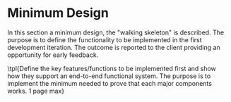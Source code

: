 # Minimum Design

In this section a minimum design, the "walking skeleton" is described. The
purpose is to define the functionality to be implemented in the first
development iteration. The outcome is reported to the client providing an
opportunity for early feedback.

\tpl{Define the key features/functions to be implemented first and show how they
support an end-to-end functional system. The purpose is to implement the minimum
needed to prove that each major components works. 1 page max}
